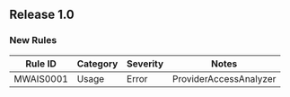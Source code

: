 ## Release 1.0

### New Rules

 Rule ID   | Category | Severity | Notes                  
-----------|----------|----------|------------------------
 MWAIS0001 | Usage    | Error    | ProviderAccessAnalyzer 